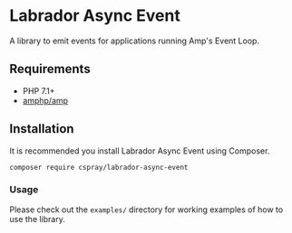 # Labrador Async Event

A library to emit events for applications running Amp's Event Loop.

## Requirements

- PHP 7.1+
- [amphp/amp](https://github.com/amphp/amp)

## Installation

It is recommended you install Labrador Async Event using Composer.

```
composer require cspray/labrador-async-event
```

### Usage

Please check out the `examples/` directory for working examples of how to use the library.
  
